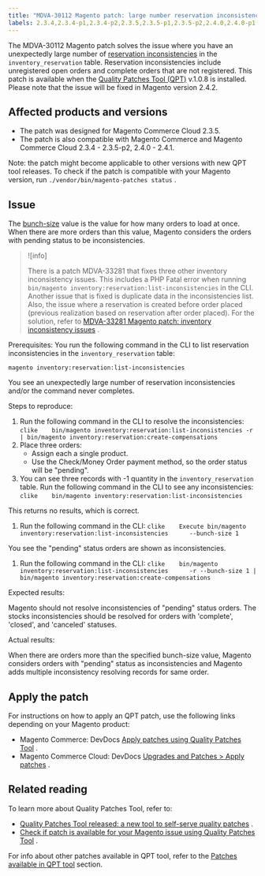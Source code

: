 ```yaml
---
title: "MDVA-30112 Magento patch: large number reservation inconsistencies"
labels: 2.3.4,2.3.4-p1,2.3.4-p2,2.3.5,2.3.5-p1,2.3.5-p2,2.4.0,2.4.0-p1,2.4.1,Inventory,QPT 1.0.8,Magento Commerce Cloud,Quality Patches Tool,data discrepancies,orders,support tools
---
```


The MDVA-30112 Magento patch solves the issue where you have an unexpectedly large number of [reservation inconsistencies](https://devdocs.magento.com/guides/v2.4/inventory/inventory-cli-reference.html#what-causes-reservation-inconsistencies) in the `inventory_reservation` table. Reservation inconsistencies include unregistered open orders and complete orders that are not registered. This patch is available when the [Quality Patches Tool (QPT)](https://support.magento.com/hc/en-us/articles/360047139492) v.1.0.8 is installed. Please note that the issue will be fixed in Magento version 2.4.2.

## Affected products and versions

* The patch was designed for Magento Commerce Cloud 2.3.5.
* The patch is also compatible with Magento Commerce and Magento Commerce Cloud 2.3.4 - 2.3.5-p2, 2.4.0 - 2.4.1.

Note: the patch might become applicable to other versions with new QPT tool releases. To check if the patch is compatible with your Magento version, run `./vendor/bin/magento-patches status` .

## Issue

The [bunch-size](https://devdocs.magento.com/guides/v2.4/inventory/inventory-cli-reference.html#list-inconsistencies-command) value is the value for how many orders to load at once. When there are more orders than this value, Magento considers the orders with pending status to be inconsistencies.

>![info]
>
>There is a patch MDVA-33281 that fixes three other inventory inconsistency issues. This includes a PHP Fatal error when running `bin/magento inventory:reservation:list-inconsistencies` in the CLI. Another issue that is fixed is duplicate data in the inconsistencies list. Also, the issue where a reservation is created before order placed (previous realization based on reservation after order placed). For the solution, refer to [MDVA-33281 Magento patch: inventory inconsistency issues](https://support.magento.com/hc/en-us/articles/360055276532/) .

 <span class="wysiwyg-underline">Prerequisites:</span> You run the following command in the CLI to list reservation inconsistencies in the `inventory_reservation` table:

```clike
magento inventory:reservation:list-inconsistencies
```

You see an unexpectedly large number of reservation inconsistencies and/or the command never completes.

 <span class="wysiwyg-underline">Steps to reproduce:</span> 

1. Run the following command in the CLI to resolve the inconsistencies:    ```clike    bin/magento inventory:reservation:list-inconsistencies -r | bin/magento inventory:reservation:create-compensations    ```    
1. Place three orders:
    * Assign each a single product.
    * Use the Check/Money Order payment method, so the order status will be "pending".
1. You can see three records with -1 quantity in the `inventory_reservation` table. Run the following command in the CLI to see any inconsistencies:    ```clike    bin/magento inventory:reservation:list-inconsistencies    ```    

This returns no results, which is correct.

1. Run the following command in the CLI:    ```clike    Execute bin/magento inventory:reservation:list-inconsistencies      --bunch-size 1    ```    

You see the "pending" status orders are shown as inconsistencies.

1. Run the following command in the CLI:    ```clike    bin/magento inventory:reservation:list-inconsistencies      -r --bunch-size 1 | bin/magento inventory:reservation:create-compensations    ```    

 <span class="wysiwyg-underline">Expected results:</span> 

Magento should not resolve inconsistencies of "pending" status orders. The stocks inconsistencies should be resolved for orders with 'complete', 'closed', and 'canceled' statuses.

 <span class="wysiwyg-underline">Actual results:</span> 

When there are orders more than the specified bunch-size value, Magento considers orders with "pending" status as inconsistencies and Magento adds multiple inconsistency resolving records for same order.

## Apply the patch

For instructions on how to apply an QPT patch, use the following links depending on your Magento product:

* Magento Commerce: DevDocs [Apply patches using Quality Patches Tool](https://devdocs.magento.com/guides/v2.4/comp-mgr/patching/mqp.html) .
* Magento Commerce Cloud: DevDocs [Upgrades and Patches > Apply patches](https://devdocs.magento.com/cloud/project/project-patch.html) .

## Related reading

To learn more about Quality Patches Tool, refer to:

* [Quality Patches Tool released: a new tool to self-serve quality patches](https://support.magento.com/hc/en-us/articles/360047139492) .
* [Check if patch is available for your Magento issue using Quality Patches Tool](https://support.magento.com/hc/en-us/articles/360047125252) .

For info about other patches available in QPT tool, refer to the [Patches available in QPT tool](https://support.magento.com/hc/en-us/sections/360010506631-Patches-available-in-QPT-tool-) section.